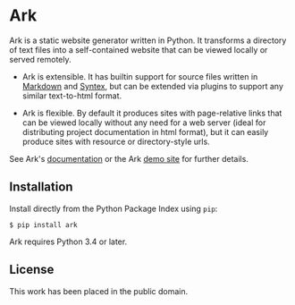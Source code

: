 
# Ark

Ark is a static website generator written in Python. It transforms a
directory of text files into a self-contained website that can be viewed
locally or served remotely.

* Ark is extensible. It has builtin support for source files written
  in [Markdown][] and [Syntex][], but can be extended via plugins to support
  any similar text-to-html format.

* Ark is flexible. By default it produces sites with page-relative links
  that can be viewed locally without any need for a web server (ideal for
  distributing project documentation in html format), but it can easily
  produce sites with resource or directory-style urls.

See Ark's [documentation][docs] or the Ark [demo site][demo] for further details.

[Markdown]: http://daringfireball.net/projects/markdown/
[Syntex]: https://github.com/dmulholland/syntex
[docs]: http://mulholland.xyz/docs/ark/
[demo]: http://ark.mulholland.xyz/phoenix/



## Installation

Install directly from the Python Package Index using `pip`:

    $ pip install ark

Ark requires Python 3.4 or later.



## License

This work has been placed in the public domain.
